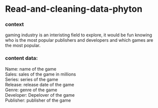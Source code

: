 # Read-and-cleaning-data-phyton
### context
gaming industry is an interisting field to explore, it would be fun knowing who is the most popular publishers and developers and which games are the most popular.
### content data:
Name: name of the game <br />
Sales: sales of the game in millions <br />
Series: series of the game <br />
Release: release date of the game <br />
Genre: genre of the game <br />
Developer: Depelover of the game <br />
Publisher: publisher of the game <br />
